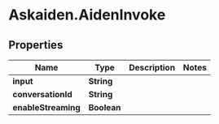 # Askaiden.AidenInvoke

## Properties
Name | Type | Description | Notes
------------ | ------------- | ------------- | -------------
**input** | **String** |  | 
**conversationId** | **String** |  | 
**enableStreaming** | **Boolean** |  | 
